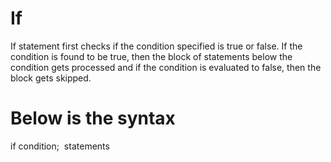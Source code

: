 # If  

If statement first checks if the condition specified is true or false. If the condition is found to be true, then the block of statements below the condition gets processed and if the condition is evaluated to false, then the block gets skipped.

# Below is the syntax

if condition;&nbsp;
  statements 
  
  
